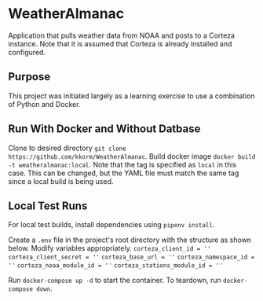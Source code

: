 # WeatherAlmanac
Application that pulls weather data from NOAA and posts to a Corteza instance. Note that it is assumed that Corteza is already installed and configured.

## Purpose
This project was initiated largely as a learning exercise to use a combination of Python and Docker.

## Run With Docker and Without Datbase
Clone to desired directory `git clone https://github.com/kkorm/WeatherAlmanac`. Build docker image `docker build -t weatheralmanac:local`. Note that the tag is specified as `local` in this case. This can be changed, but the YAML file must match the same tag since a local build is being used. 

## Local Test Runs
For local test builds, install dependencies using `pipenv install`.

Create a `.env` file in the project's root directory with the structure as shown below. Modify variables appropriately.
`corteza_client_id = ''`
`corteza_client_secret = ''`
`corteza_base_url = ''`
`corteza_namespace_id = ''`
`corteza_noaa_module_id = ''`
`corteza_stations_module_id = ''`

Run `docker-compose up -d` to start the container. To teardown, run `docker-compose down`.